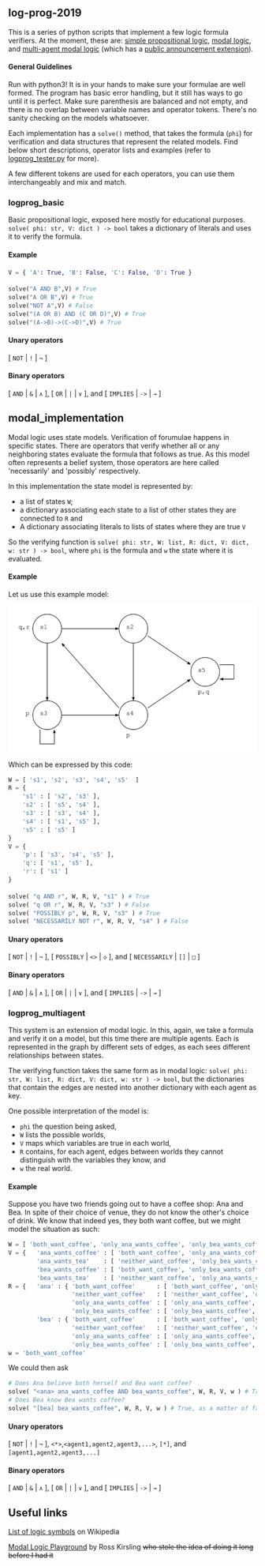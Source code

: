 ## log-prog-2019
This is a series of python scripts that implement a few logic formula verifiers. At the moment, these are: [simple propositional logic](#logprog_basic), [modal logic](#logprog_modal), and [multi-agent modal logic](#logprog_multiagent) (which has a [public announcement extension](#logprog_announcements)).

#### General Guidelines
Run with python3! It is in your hands to make sure your formulae are well formed. The program has basic error handling, but it still has ways to go until it is perfect. Make sure parenthesis are balanced and not empty, and there is no overlap between variable names and operator tokens. There's no sanity checking on the models whatsoever.

Each implementation has a `solve()` method, that takes the formula (`phi`) for verification and data structures that represent the related models. Find below short descriptions, operator lists and examples (refer to [logprog_tester.py](logprog_tester.py) for more).

A few different tokens are used for each operators, you can use them interchangeably and mix and match.

### logprog_basic
Basic propositional logic, exposed here mostly for educational purposes. `solve( phi: str, V: dict ) -> bool` takes a dictionary of literals and uses it to verify the formula.

#### Example
```python
V = { 'A': True, 'B': False, 'C': False, 'D': True }

solve("A AND B",V) # True
solve("A OR B",V) # True
solve("NOT A",V) # False
solve("(A OR B) AND (C OR D)",V) # True
solve("(A->B)->(C->D)",V) # True
```

#### Unary operators 
[ `NOT` | `!` | `¬` ]
#### Binary operators 
[ `AND` | `&` | `∧` ], [ `OR` | `|` | `∨` ], and [ `IMPLIES` | `->` | `→` ]

## modal_implementation
Modal logic uses state models. Verification of forumulae happens in specific states. There are operators that verify whether all or any neighboring states evaluate the formula that follows as true. As this model often represents a belief system, those operators are here called 'necessarily' and 'possibly' respectively.

In this implementation the state model is represented by: 
- a list of states `W`; 
- a dictionary associating each state to a list of other states they are connected to `R` and 
- A dictionary associating literals to lists of states where they are true `V`

So the verifying function is `solve( phi: str, W: list, R: dict, V: dict, w: str ) -> bool`, where `phi` is the formula and `w` the state where it is evaluated. 

#### Example
Let us use this example model:

![example graph picture](./test_model.png)

Which can be expressed by this code:
```python
W = [ 's1', 's2', 's3', 's4', 's5'  ]
R = { 
	's1' : [ 's2', 's3' ], 
	's2' : [ 's5', 's4' ], 
	's3' : [ 's3', 's4' ], 
	's4' : [ 's1', 's5' ], 
	's5' : [ 's5' ] 
}
V = { 
	'p': [ 's3', 's4', 's5' ], 
	'q': [ 's1', 's5' ], 
	'r': [ 's1' ] 
}

solve( "q AND r", W, R, V, "s1" ) # True
solve( "q OR r", W, R, V, "s3" ) # False
solve( "POSSIBLY p", W, R, V, "s3" ) # True
solve( "NECESSARILY NOT r", W, R, V, "s4" ) # False
```

#### Unary operators 
[ `NOT` | `!` | `¬` ], [ `POSSIBLY` | `<>` | `◇` ], and [ `NECESSARILY` | `[]` | `□` ]
#### Binary operators 
[ `AND` | `&` | `∧` ], [ `OR` | `|` | `∨` ], and [ `IMPLIES` | `->` | `→` ]

### logprog_multiagent
This system is an extension of modal logic. In this, again, we take a formula and verify it on a model, but this time there are multiple agents. Each is represented in the graph by different sets of edges, as each sees different relationships between states.

The verifying function takes the same form as in modal logic: `solve( phi: str, W: list, R: dict, V: dict, w: str ) -> bool`, but the dictionaries that contain the edges are nested into another dictionary with each agent as key. 

One possible interpretation of the model is:
- `phi` the question being asked,
- `W` lists the possible worlds, 
- `V` maps which variables are true in each world, 
- `R` contains, for each agent, edges between worlds they cannot distinguish with the variables they know, and
- `w` the real world.

#### Example
Suppose you have two friends going out to have a coffee shop: Ana and Bea. In spite of their choice of venue, they do not know the other's choice of drink. We know that indeed yes, they both want coffee, but we might model the situation as such:

```python
W = [ 'both_want_coffee', 'only_ana_wants_coffee', 'only_bea_wants_coffee', 'neither_want_coffee' ]
V = { 	'ana_wants_coffee' : [ 'both_want_coffee', 'only_ana_wants_coffee' ], 
		'ana_wants_tea'    : [ 'neither_want_coffee', 'only_bea_wants_coffee' ], 
		'bea_wants_coffee' : [ 'both_want_coffee', 'only_bea_wants_coffee' ], 
		'bea_wants_tea'    : [ 'neither_want_coffee', 'only_ana_wants_coffee' ]}
R = { 	'ana' : { 'both_want_coffee'      : [ 'both_want_coffee', 'only_ana_wants_coffee' ], 
				  'neither_want_coffee'   : [ 'neither_want_coffee', 'only_bea_wants_coffee' ],
				  'only_ana_wants_coffee' : [ 'only_ana_wants_coffee', 'both_want_coffee' ],
				  'only_bea_wants_coffee' : [ 'only_bea_wants_coffee', 'neither_want_coffee' ] },
		'bea' : { 'both_want_coffee'      : [ 'both_want_coffee', 'only_bea_wants_coffee' ], 
				  'neither_want_coffee'   : [ 'neither_want_coffee', 'only_ana_wants_coffee' ],
				  'only_ana_wants_coffee' : [ 'only_ana_wants_coffee', 'neither_want_coffee' ],
				  'only_bea_wants_coffee' : [ 'only_bea_wants_coffee', 'both_want_coffee' ] }}
w = 'both_want_coffee'
```

We could then ask

```python
# Does Ana believe both herself and Bea want coffee?
solve( "<ana> ana_wants_coffee AND bea_wants_coffee", W, R, V, w ) # True, she believes it is possible
# Does Bea know Bea wants coffee?
solve( "[bea] bea_wants_coffee", W, R, V, w ) # True, as a matter of fact, she does
```

#### Unary operators 
[ `NOT` | `!` | `¬` ], `<*>`,`<agent1,agent2,agent3,...>`, `[*]`, and `[agent1,agent2,agent3,...]`
#### Binary operators 
[ `AND` | `&` | `∧` ], [ `OR` | `|` | `∨` ], and [ `IMPLIES` | `->` | `→` ]


## Useful links
[List of logic symbols](https://en.wikipedia.org/wiki/List_of_logic_symbols) on Wikipedia

[Modal Logic Playground](https://rkirsling.github.io/modallogic/) by Ross Kirsling ~~who stole the idea of doing it long before I had it~~
